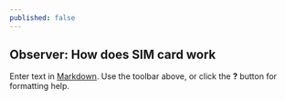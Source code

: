```yaml
---
published: false
---
```

## Observer: How does SIM card work

Enter text in [Markdown](http://daringfireball.net/projects/markdown/). Use the toolbar above, or click the **?** button for formatting help.
